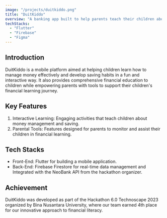```yaml
---
image: "/projects/duitkiddo.png"
title: "DuitKiddo"
overview: "A banking app built to help parents teach their children about financial literacy and responsibility."
techStacks:
  - "Flutter"
  - "Firebase"
  - "Figma"
---
```


## Introduction

DuitKiddo is a mobile platform aimed at helping children learn how to manage money effectively and develop saving habits in a fun and interactive way. It also provides comprehensive financial education to children while empowering parents with tools to support their children's financial learning journey.

## Key Features

1. Interactive Learning: Engaging activities that teach children about money management and saving.
2. Parental Tools: Features designed for parents to monitor and assist their children in financial learning.

## Tech Stacks

- Front-End: Flutter for building a mobile application.
- Back-End: Firebase Firestore for real-time data management and Integrated with the NeoBank API from the hackathon organizer.

## Achievement

DuitKiddo was developed as part of the Hackathon 6.0 Technoscape 2023 organized by Bina Nusantara University, where our team earned 4th place for our innovative approach to financial literacy.
